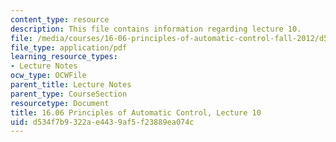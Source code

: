 ```yaml
---
content_type: resource
description: This file contains information regarding lecture 10.
file: /media/courses/16-06-principles-of-automatic-control-fall-2012/d534f7b9322ae4439af5f23889ea074c_MIT16_06F12_Lecture_10.pdf
file_type: application/pdf
learning_resource_types:
- Lecture Notes
ocw_type: OCWFile
parent_title: Lecture Notes
parent_type: CourseSection
resourcetype: Document
title: 16.06 Principles of Automatic Control, Lecture 10
uid: d534f7b9-322a-e443-9af5-f23889ea074c
---
```

